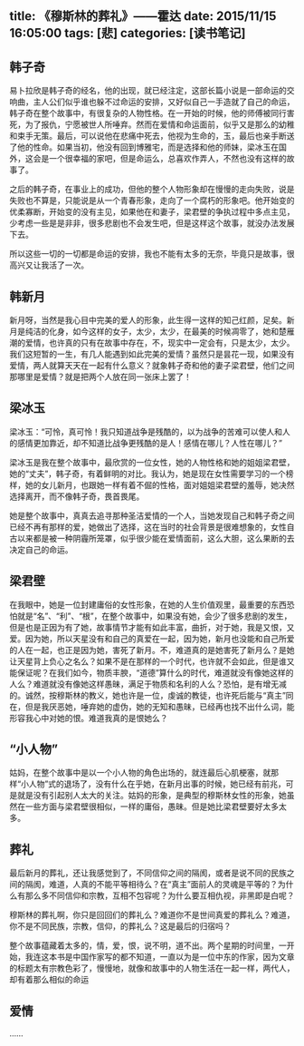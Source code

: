 title: 《穆斯林的葬礼》——霍达
date: 2015/11/15 16:05:00
tags: [悲]
categories: [读书笔记]
---
## 韩子奇

易卜拉欣是韩子奇的经名，他的出现，就已经注定，这部长篇小说是一部命运的交响曲，主人公们似乎谁也躲不过命运的安排，又好似自己一手造就了自己的命运，韩子奇在整个故事中，有很复杂的人物性格。在一开始的时候，他的师傅被同行害死，为了报仇，宁愿被世人所唾弃。然而在爱情和命运面前，似乎又是那么的幼稚和束手无策。最后，可以说他在悲痛中死去，他视为生命的，玉，最后也亲手断送了他的性命。如果当初，他没有回到博雅宅，而是选择和他<!--more-->的师妹，梁冰玉在国外，这会是一个很幸福的家吧，但是命运么，总喜欢作弄人，不然也没有这样的故事了。

之后的韩子奇，在事业上的成功，但他的整个人物形象却在慢慢的走向失败，说是失败也不算是，只能说是从一个青春形象，走向了一个腐朽的形象吧。他开始变的优柔寡断，开始变的没有主见，如果他在和妻子，梁君壁的争执过程中多点主见，少考虑一些是是非非，很多悲剧也不会发生吧，但是这样这个故事，就没办法发展下去。

所以这些一切的一切都是命运的安排，我也不能有太多的无奈，毕竟只是故事，很高兴又让我活了一次。

## 韩新月

新月呀，当然是我心目中完美的爱人的形象，此生得一这样的知己红颜，足矣。新月是纯洁的化身，如今这样的女子，太少，太少，在最美的时候凋零了，她和楚雁潮的爱情，也许真的只有在故事中存在，不，现实中一定会有，只是太少，太少。我们这短暂的一生，有几人能遇到如此完美的爱情？虽然只是昙花一现，如果没有爱情，两人就算天天在一起有什么意义？就象韩子奇和他的妻子梁君壁，他们之间那哪里是爱情？就是把两个人放在同一张床上罢了！

## 梁冰玉

梁冰玉：“可怜，真可怜！我只知道战争是残酷的，以为战争的苦难可以使人和人的感情更加靠近，却不知道比战争更残酷的是人！感情在哪儿？人性在哪儿？”

梁冰玉是我在整个故事中，最欣赏的一位女性，她的人物性格和她的姐姐梁君壁，她的“丈夫”，韩子奇，有着鲜明的对比。我认为，她是现在女性需要学习的一个榜样，她的女儿新月，也跟她一样有着不倔的性格，面对姐姐梁君壁的羞辱，她决然选择离开，而不像韩子奇，畏首畏尾。

她是整个故事中，真真去追寻那种圣洁爱情的一个人，当她发现自己和韩子奇之间已经不再有那样的爱，她做出了选择，这在当时的社会背景是很难想象的，女性自古以来都是被一种阴霾所笼罩，似乎很少能在爱情面前，这么大胆，这么果断的去决定自己的命运。

## 梁君壁

在我眼中，她是一位封建庸俗的女性形象，在她的人生价值观里，最重要的东西恐怕就是“名”、“利”、“根”，在整个故事中，如果没有她，会少了很多悲剧的发生，但是也是正因为有了她，故事情节才能有如此丰富，曲折，对于她，我是又恨，又爱。因为她，所以天星没有和自己的真爱在一起，因为她，新月也没能和自己所爱的人在一起，也正是因为她，害死了新月。不，难道真的是她害死了新月么？是她让天星背上负心之名么？如果不是在那样的一个时代，也许就不会如此，但是谁又能保证呢？在我们如今，物质丰腴，“道德”算什么的时代，难道就没有像她这样的人么？难道就没有像她这样愚昧，满足于物质和名利的人么？恐怕，是有增无减的。诚然，按穆斯林的教义，她也许是一位，虔诚的教徒，也许死后能与“真主”同在，但是我厌恶她，唾弃她的虚伪，她的无知和愚昧，已经再也找不出什么词，能形容我心中对她的恨。难道我真的是恨她么？

## “小人物”

姑妈，在整个故事中是以一个小人物的角色出场的，就连最后心肌梗塞，就那样“小人物”式的退场了，没有什么在乎她，在新月出事的时候，她已经有前兆，可是就是没有引起别人太大的关注。姑妈的形象，是典型的穆斯林女性的形象，她虽然在一些方面与梁君壁很相似，一样的庸俗，愚昧。但是她比梁君壁要好太多太多。

## 葬礼

最后新月的葬礼，还让我感觉到了，不同信仰之间的隔阂，或者是说不同的民族之间的隔阂，难道，人真的不能平等相待么？在“真主”面前人的灵魂是平等的？为什么有那么多不同信仰和宗教，互相不包容呢？为什么要互相仇视，非黑即是白呢？

穆斯林的葬礼啊，你只是回回们的葬礼么？难道你不是世间真爱的葬礼么？难道，你不是不同民族，宗教，信仰，的葬礼么？这是最后的归宿吗？

整个故事蕴藏着太多的，情，爱，恨，说不明，道不出。两个星期的时间里，一开始，我连这本书是中国作家写的都不知道，一直以为是一位中东的作家，因为文章的标题太有宗教色彩了，慢慢地，就像和故事中的人物生活在一起一样，两代人，却有着那么相似的命运

## 爱情

……